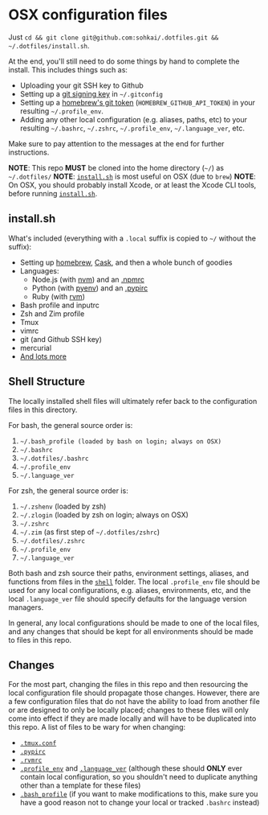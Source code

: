OSX configuration files
=======================

Just `cd && git clone git@github.com:sohkai/.dotfiles.git && ~/.dotfiles/install.sh`.

At the end, you'll still need to do some things by hand to complete the install. This includes
things such as:

- Uploading your git SSH key to Github
- Setting up a [git signing key](https://git-scm.com/book/en/v2/Git-Tools-Signing-Your-Work) in
  `~/.gitconfig`
- Setting up a [homebrew's git token](https://gist.github.com/christopheranderton/8644743)
  (`HOMEBREW_GITHUB_API_TOKEN`) in your resulting `~/.profile_env`.
- Adding any other local configuration (e.g. aliases, paths, etc) to your resulting `~/.bashrc`,
  `~/.zshrc`, `~/.profile_env`, `~/.language_ver`, etc.

Make sure to pay attention to the messages at the end for further instructions.

**NOTE**: This repo **MUST** be cloned into the home directory (`~/`) as `~/.dotfiles/`
**NOTE**: [`install.sh`](./install.sh) is most useful on OSX (due to `brew`)
**NOTE**: On OSX, you should probably install Xcode, or at least the Xcode CLI tools, before running
[`install.sh`](./install.sh).


install.sh
----------

What's included (everything with a `.local` suffix is copied to `~/` without the suffix):

- Setting up [homebrew](http://brew.sh/), [Cask](https://caskroom.github.io/), and then a whole
  bunch of goodies
- Languages:
    - Node.js (with [nvm](https://github.com/creationix/nvm)) and an [.npmrc](./.npmrc)
    - Python (with [pyenv](https://github.com/yyuu/pyenv)) and an [.pypirc](./.pypirc)
    - Ruby (with [rvm](https://rvm.io/))
- Bash profile and inputrc
- Zsh and Zim profile
- Tmux
- vimrc
- git (and Github SSH key)
- mercurial
- [And lots more](./install.sh)


Shell Structure
---------------

The locally installed shell files will ultimately refer back to the configuration files in this
directory.

For bash, the general source order is:

1. `~/.bash_profile (loaded by bash on login; always on OSX)`
1. `~/.bashrc`
1. `~/.dotfiles/.bashrc`
1. `~/.profile_env`
1. `~/.language_ver`

For zsh, the general source order is:

1. `~/.zshenv` (loaded by zsh)
1. `~/.zlogin` (loaded by zsh on login; always on OSX)
1. `~/.zshrc`
1. `~/.zim` (as first step of `~/.dotfiles/zshrc`)
1. `~/.dotfiles/.zshrc`
1. `~/.profile_env`
1. `~/.language_ver`

Both bash and zsh source their paths, environment settings, aliases, and functions from files in the
[`shell`](./shell) folder. The local `.profile_env` file should be used for any local
configurations, e.g. aliases, environments, etc, and the local `.language_ver` file should specify
defaults for the language version managers.

In general, any local configurations should be made to one of the local files, and any changes that
should be kept for all environments should be made to files in this repo.


Changes
-------

For the most part, changing the files in this repo and then resourcing the local configuration file
should propagate those changes. However, there are a few configuration files that do not have the
ability to load from another file or are designed to only be locally placed; changes to these files
will only come into effect if they are made locally and will have to be duplicated into this repo.
A list of files to be wary for when changing:

* [`.tmux.conf`](./.tmux.conf.local)
* [`.pypirc`](./.pypirc.local)
* [`.rvmrc`](./.rvmrc.local)
* [`.profile_env`](./.profile_env.local) and [`.language_ver`](./.language_ver.local) (although
  these should **ONLY** ever contain local configuration, so you shouldn't need to duplicate
  anything other than a template for these files)
* [`.bash_profile`](./.bash_profile.local) (if you want to make modifications to this, make sure you
  have a good reason not to change your local or tracked `.bashrc` instead)
